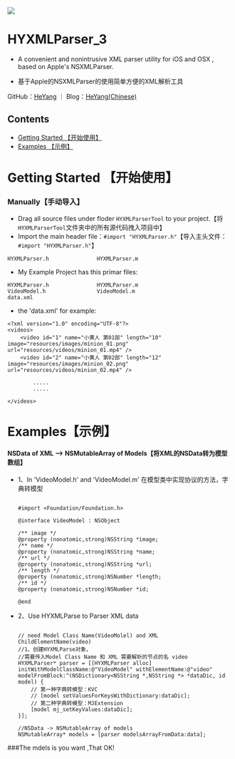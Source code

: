 ![](http://img.hoop8.com/attachments/1512/0342032228343.png)


HYXMLParser_3
===
- A convenient and nonintrusive XML parser utility for iOS and OSX , based on Apple's NSXMLParser.

- 基于Apple的NSXMLParser的使用简单方便的XML解析工具

GitHub：[HeYang](https://github.com/HeYang123456789) ｜ Blog：[HeYang(Chinese)](http://www.cnblogs.com/goodboy-heyang/)

## Contents
* [Getting Started 【开始使用】](#Getting_Started)
* [Examples 【示例】](#Examples)

# <a id="Getting_Started"></a> Getting Started 【开始使用】


### Manually【手动导入】
- Drag all source files under floder `HYXMLParserTool` to your project.【将`HYXMLParserTool`文件夹中的所有源代码拽入项目中】
- Import the main header file：`#import "HYXMLParser.h"`【导入主头文件：`#import "HYXMLParser.h"`】

```objc
HYXMLParser.h				HYXMLParser.m
```

* My Example Project has this primar files:

```	
HYXMLParser.h				HYXMLParser.m
VideoModel.h				VideoModel.m
data.xml
```

* the 'data.xml' for example:

```
<?xml version="1.0" encoding="UTF-8"?>
<videos>
	<video id="1" name="小黄人 第01部" length="10" image="resources/images/minion_01.png" url="resources/videos/minion_01.mp4" />
	<video id="2" name="小黄人 第02部" length="12" image="resources/images/minion_02.png" url="resources/videos/minion_02.mp4" />
		
		.....
		.....

</videos>

```

# <a id="Examples"></a> Examples【示例】

#### NSData of XML --> NSMutableArray of Models【将XML的NSData转为模型数组】



* 1、In 'VideoModel.h' and 'VideoModel.m'
	在模型类中实现协议的方法，字典转模型
		
	```objc
	
	#import <Foundation/Foundation.h>

	@interface VideoModel : NSObject

	/** image */
	@property (nonatomic,strong)NSString *image;
	/** name */
	@property (nonatomic,strong)NSString *name;
	/** url */
	@property (nonatomic,strong)NSString *url;
	/** length */
	@property (nonatomic,strong)NSNumber *length;
	/** id */
	@property (nonatomic,strong)NSNumber *id;

	@end
	```
	
* 2、Use  HYXMLParse to Parser XML data
	

	```objc
	
	// need Model Class Name(VideoMolel) and XML ChildElementName(video)
    //1、创建HYXMLParse对象，
    //需要传入Model Class Name 和 XML 需要解析的节点的名 video
    HYXMLParser* parser = [[HYXMLParser alloc] initWithModelClassName:@"VideoModel" withElementName:@"video" modelFromBlock:^(NSDictionary<NSString *,NSString *> *dataDic, id model) {
        // 第一种字典转模型：KVC
        // [model setValuesForKeysWithDictionary:dataDic];
        // 第二种字典转模型：MJExtension
        [model mj_setKeyValues:dataDic];
    }];
    
    //NSData -> NSMutableArray of models
    NSMutableArray* models = [parser modelsArrayFromData:data];
	```

###The mdels is you want ,That OK!

